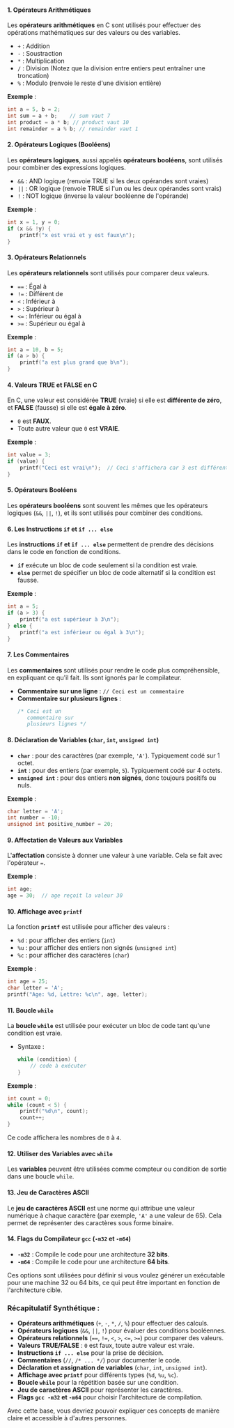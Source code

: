 #### 1. Opérateurs Arithmétiques
Les **opérateurs arithmétiques** en C sont utilisés pour effectuer des opérations mathématiques sur des valeurs ou des variables.
- `+` : Addition
- `-` : Soustraction
- `*` : Multiplication
- `/` : Division (Notez que la division entre entiers peut entraîner une troncation)
- `%` : Modulo (renvoie le reste d'une division entière)

**Exemple** :
```c
int a = 5, b = 2;
int sum = a + b;    // sum vaut 7
int product = a * b; // product vaut 10
int remainder = a % b; // remainder vaut 1
```

#### 2. Opérateurs Logiques (Booléens)
Les **opérateurs logiques**, aussi appelés **opérateurs booléens**, sont utilisés pour combiner des expressions logiques.
- `&&` : AND logique (renvoie TRUE si les deux opérandes sont vraies)
- `||` : OR logique (renvoie TRUE si l'un ou les deux opérandes sont vrais)
- `!` : NOT logique (inverse la valeur booléenne de l'opérande)

**Exemple** :
```c
int x = 1, y = 0;
if (x && !y) {
    printf("x est vrai et y est faux\n");
}
```

#### 3. Opérateurs Relationnels
Les **opérateurs relationnels** sont utilisés pour comparer deux valeurs.
- `==` : Égal à
- `!=` : Différent de
- `<` : Inférieur à
- `>` : Supérieur à
- `<=` : Inférieur ou égal à
- `>=` : Supérieur ou égal à

**Exemple** :
```c
int a = 10, b = 5;
if (a > b) {
    printf("a est plus grand que b\n");
}
```

#### 4. Valeurs TRUE et FALSE en C
En C, une valeur est considérée **TRUE** (vraie) si elle est **différente de zéro**, et **FALSE** (fausse) si elle est **égale à zéro**.
- `0` est **FAUX**.
- Toute autre valeur que `0` est **VRAIE**.

**Exemple** :
```c
int value = 3;
if (value) {
    printf("Ceci est vrai\n");  // Ceci s'affichera car 3 est différent de 0.
}
```

#### 5. Opérateurs Booléens
Les **opérateurs booléens** sont souvent les mêmes que les opérateurs logiques (`&&`, `||`, `!`), et ils sont utilisés pour combiner des conditions.

#### 6. Les Instructions `if` et `if ... else`
Les **instructions `if` et `if ... else`** permettent de prendre des décisions dans le code en fonction de conditions.
- **`if`** exécute un bloc de code seulement si la condition est vraie.
- **`else`** permet de spécifier un bloc de code alternatif si la condition est fausse.

**Exemple** :
```c
int a = 5;
if (a > 3) {
    printf("a est supérieur à 3\n");
} else {
    printf("a est inférieur ou égal à 3\n");
}
```

#### 7. Les Commentaires
Les **commentaires** sont utilisés pour rendre le code plus compréhensible, en expliquant ce qu'il fait. Ils sont ignorés par le compilateur.
- **Commentaire sur une ligne** : `// Ceci est un commentaire`
- **Commentaire sur plusieurs lignes** : 
  ```c
  /* Ceci est un
     commentaire sur 
     plusieurs lignes */
  ```

#### 8. Déclaration de Variables (`char`, `int`, `unsigned int`)
- **`char`** : pour des caractères (par exemple, `'A'`). Typiquement codé sur 1 octet.
- **`int`** : pour des entiers (par exemple, `5`). Typiquement codé sur 4 octets.
- **`unsigned int`** : pour des entiers **non signés**, donc toujours positifs ou nuls.

**Exemple** :
```c
char letter = 'A';
int number = -10;
unsigned int positive_number = 20;
```

#### 9. Affectation de Valeurs aux Variables
L'**affectation** consiste à donner une valeur à une variable. Cela se fait avec l'opérateur `=`.

**Exemple** :
```c
int age;
age = 30;  // age reçoit la valeur 30
```

#### 10. Affichage avec `printf`
La fonction **`printf`** est utilisée pour afficher des valeurs :
- `%d` : pour afficher des entiers (`int`)
- `%u` : pour afficher des entiers non signés (`unsigned int`)
- `%c` : pour afficher des caractères (`char`)

**Exemple** :
```c
int age = 25;
char letter = 'A';
printf("Age: %d, Lettre: %c\n", age, letter);
```

#### 11. Boucle `while`
La **boucle `while`** est utilisée pour exécuter un bloc de code tant qu'une condition est vraie.
- Syntaxe : 
  ```c
  while (condition) {
      // code à exécuter
  }
  ```

**Exemple** :
```c
int count = 0;
while (count < 5) {
    printf("%d\n", count);
    count++;
}
```
Ce code affichera les nombres de `0` à `4`.

#### 12. Utiliser des Variables avec `while`
Les **variables** peuvent être utilisées comme compteur ou condition de sortie dans une boucle `while`.

#### 13. Jeu de Caractères ASCII
Le **jeu de caractères ASCII** est une norme qui attribue une valeur numérique à chaque caractère (par exemple, `'A'` a une valeur de 65). Cela permet de représenter des caractères sous forme binaire.

#### 14. Flags du Compilateur `gcc` (`-m32` et `-m64`)
- **`-m32`** : Compile le code pour une architecture **32 bits**.
- **`-m64`** : Compile le code pour une architecture **64 bits**.
  
Ces options sont utilisées pour définir si vous voulez générer un exécutable pour une machine 32 ou 64 bits, ce qui peut être important en fonction de l'architecture cible.

### Récapitulatif Synthétique :
- **Opérateurs arithmétiques** (`+`, `-`, `*`, `/`, `%`) pour effectuer des calculs.
- **Opérateurs logiques** (`&&`, `||`, `!`) pour évaluer des conditions booléennes.
- **Opérateurs relationnels** (`==`, `!=`, `<`, `>`, `<=`, `>=`) pour comparer des valeurs.
- **Valeurs TRUE/FALSE** : `0` est faux, toute autre valeur est vraie.
- **Instructions `if ... else`** pour la prise de décision.
- **Commentaires** (`//`, `/* ... */`) pour documenter le code.
- **Déclaration et assignation de variables** (`char`, `int`, `unsigned int`).
- **Affichage avec `printf`** pour différents types (`%d`, `%u`, `%c`).
- **Boucle `while`** pour la répétition basée sur une condition.
- **Jeu de caractères ASCII** pour représenter les caractères.
- **Flags `gcc -m32` et `-m64`** pour choisir l'architecture de compilation.

Avec cette base, vous devriez pouvoir expliquer ces concepts de manière claire et accessible à d'autres personnes.
